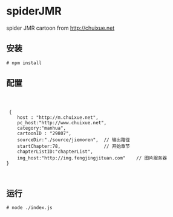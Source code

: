 # spiderJMR
    
spider JMR cartoon from http://chuixue.net

## 安装
    # npm install

## 配置
<code>
 <pre>
 {
    host : "http://m.chuixue.net",
    pc_host:"http://www.chuixue.net",
    category:"manhua",
    cartoonID : "29807",
    sourceDir:"./source/jiemoren",  // 输出路径
    startChapter:78,                // 开始章节
    chapterListID:"chapterList",
    img_host:"http://img.fengjingjituan.com"    // 图片服务器
}
</pre>
</code>

## 运行
    # node ./index.js


